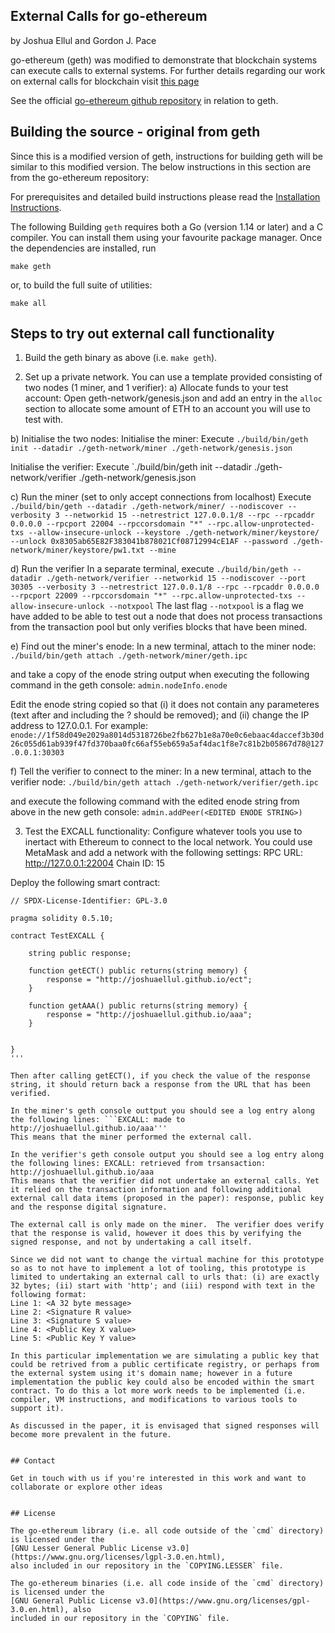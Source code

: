## External Calls for go-ethereum
by Joshua Ellul and Gordon J. Pace

go-ethereum (geth) was modified to demonstrate that blockchain systems can execute calls to external systems. For further details regarding our work on external calls for blockchain visit [this page](https://joshuaellul.github.io/excalls/)

See the official [go-ethereum github repository](https://github.com/ethereum/go-ethereum) in relation to geth.


## Building the source - original from geth

Since this is a modified version of geth, instructions for building geth will be similar to this modified version. The below instructions in this section are from the go-ethereum repository:

For prerequisites and detailed build instructions please read the [Installation Instructions](https://geth.ethereum.org/docs/install-and-build/installing-geth).

The following 
Building `geth` requires both a Go (version 1.14 or later) and a C compiler. You can install
them using your favourite package manager. Once the dependencies are installed, run

```shell
make geth
```

or, to build the full suite of utilities:

```shell
make all
```



## Steps to try out external call functionality

1. Build the geth binary as above (i.e. `make geth`).

2. Set up a private network. You can use a template provided consisting of two nodes (1 miner, and 1 verifier):
a) Allocate funds to your test account: Open geth-network/genesis.json and add an entry in the `alloc` section to allocate some amount of ETH to an account you will use to test with.

b) Initialise the two nodes:
Initialise the miner: Execute `./build/bin/geth init --datadir ./geth-network/miner ./geth-network/genesis.json`

Initialise the verifier: Execute `./build/bin/geth init --datadir ./geth-network/verifier ./geth-network/genesis.json

c) Run the miner (set to only accept connections from localhost)
Execute `./build/bin/geth --datadir ./geth-network/miner/ --nodiscover --verbosity 3 --networkid 15 --netrestrict 127.0.0.1/8 --rpc --rpcaddr 0.0.0.0 --rpcport 22004 --rpccorsdomain "*" --rpc.allow-unprotected-txs --allow-insecure-unlock --keystore ./geth-network/miner/keystore/ --unlock 0x8305ab65E82F383041b878021Cf08712994cE1AF --password ./geth-network/miner/keystore/pw1.txt --mine`

d) Run the verifier
In a separate terminal, execute `./build/bin/geth --datadir ./geth-network/verifier --networkid 15 --nodiscover --port 30305 --verbosity 3 --netrestrict 127.0.0.1/8 --rpc --rpcaddr 0.0.0.0 --rpcport 22009 --rpccorsdomain "*" --rpc.allow-unprotected-txs --allow-insecure-unlock --notxpool`
The last flag `--notxpool` is a flag we have added to be able to test out a node that does not process transactions from the transaction pool but only verifies blocks that have been mined. 

e) Find out the miner's enode:
In a new terminal, attach to the miner node: `./build/bin/geth attach ./geth-network/miner/geth.ipc`

and take a copy of the enode string output when executing the following command in the geth console:
```admin.nodeInfo.enode```

Edit the enode string copied so that (i) it does not contain any parameteres (text after and including the ? should be removed); and (ii) change the IP address to 127.0.0.1.  For example:
`enode://1f58d049e2029a8014d5318726be2fb627b1e8a70e0c6ebaac4daccef3b30d26c055d61ab939f47fd370baa0fc66af55eb659a5af4dac1f8e7c81b2b05867d78@127.0.0.1:30303`

f) Tell the verifier to connect to the miner:
In a new terminal, attach to the verifier node: `./build/bin/geth attach ./geth-network/verifier/geth.ipc`

and execute the following command with the edited enode string from above in the new geth console:
```admin.addPeer(<EDITED ENODE STRING>)```


3. Test the EXCALL functionality:
Configure whatever tools you use to inertact with Ethereum to connect to the local network. You could use MetaMask and add a network with the following settings:
RPC URL: http://127.0.0.1:22004
Chain ID: 15

Deploy the following smart contract:
```
// SPDX-License-Identifier: GPL-3.0

pragma solidity 0.5.10;

contract TestEXCALL {
    
    string public response;
    
    function getECT() public returns(string memory) {
        response = "http://joshuaellul.github.io/ect";
    }
    
    function getAAA() public returns(string memory) {
        response = "http://joshuaellul.github.io/aaa";
    }
    
    
}
'''

Then after calling getECT(), if you check the value of the response string, it should return back a response from the URL that has been verified.

In the miner's geth console outtput you should see a log entry along the following lines: ```EXCALL: made to http://joshuaellul.github.io/aaa'''
This means that the miner performed the external call.

In the verifier's geth console output you should see a log entry along the following lines: EXCALL: retrieved from trsansaction: http://joshuaellul.github.io/aaa 
This means that the verifier did not undertake an external calls. Yet it relied on the transaction information and following additional external call data items (proposed in the paper): response, public key and the response digital signature.

The external call is only made on the miner.  The verifier does verify that the response is valid, however it does this by verifying the signed response, and not by undertaking a call itself.

Since we did not want to change the virtual machine for this prototype so as to not have to implement a lot of tooling, this prototype is limited to undertaking an external call to urls that: (i) are exactly 32 bytes; (ii) start with 'http'; and (iii) respond with text in the following format:
Line 1: <A 32 byte message>
Line 2: <Signature R value>
Line 3: <Signature S value>
Line 4: <Public Key X value>
Line 5: <Public Key Y value>

In this particular implementation we are simulating a public key that could be retrived from a public certificate registry, or perhaps from the external system using it's domain name; however in a future implementation the public key could also be encoded within the smart contract. To do this a lot more work needs to be implemented (i.e. compiler, VM instructions, and modifications to various tools to support it).

As discussed in the paper, it is envisaged that signed responses will become more prevalent in the future. 


## Contact

Get in touch with us if you're interested in this work and want to collaborate or explore other ideas


## License

The go-ethereum library (i.e. all code outside of the `cmd` directory) is licensed under the
[GNU Lesser General Public License v3.0](https://www.gnu.org/licenses/lgpl-3.0.en.html),
also included in our repository in the `COPYING.LESSER` file.

The go-ethereum binaries (i.e. all code inside of the `cmd` directory) is licensed under the
[GNU General Public License v3.0](https://www.gnu.org/licenses/gpl-3.0.en.html), also
included in our repository in the `COPYING` file.
